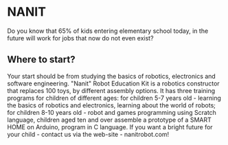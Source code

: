 NANIT
=====
Do you know that 65% of kids entering elementary school today, in the future will work for jobs that now do not even exist?

Where to start?
---------------
Your start should be from studying the basics of robotics, electronics and software engineering.
"Nanit" Robot  Education Kit is a robotics constructor that replaces 100 toys, by different assembly options. It has three training programs for children of different ages: for children 5-7 years old - learning the basics of robotics and electronics, learning about the world of robots; for children 8-10 years old - robot and games programming using Scratch language, children aged ten and over assemble a prototype of a SMART HOME on Arduino, program in C language. If you want a bright future for your child - contact us via the web-site - nanitrobot.com!